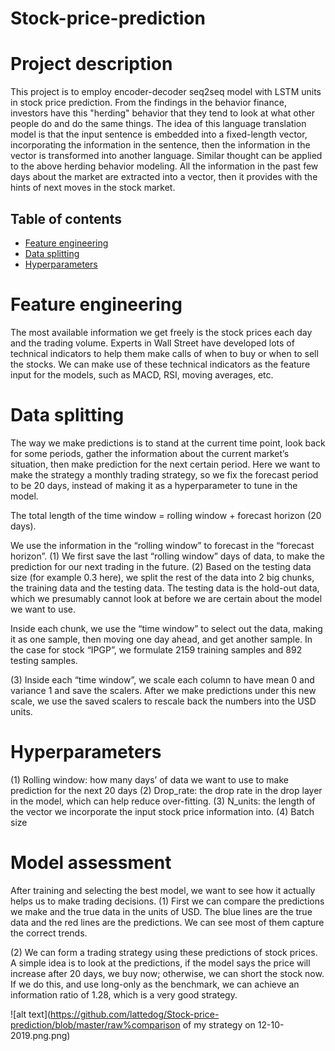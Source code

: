# Stock-price-prediction

# Project description
This project is to employ encoder-decoder seq2seq model with LSTM units in stock price prediction. From the findings in the behavior finance, investors have this "herding" behavior that they tend to look at what other people do and do the same things. The idea of this language translation model is that the input sentence is embedded into a fixed-length vector, incorporating the information in the sentence, then the information in the vector is transformed into another language. Similar thought can be applied to the above herding behavior modeling. All the information in the past few days about the market are extracted into a vector, then it provides with the hints of next moves in the stock market. 


## Table of contents
* [Feature engineering](#Feature-engineering)
* [Data splitting](#Data-splitting)
* [Hyperparameters](#Hyperparameters)



# Feature engineering

The most available information we get freely is the stock prices each day and the trading volume. Experts in Wall Street have developed lots of technical indicators to help them make calls of when to buy or when to sell the stocks. We can make use of these technical indicators as the feature input for the models, such as MACD, RSI, moving averages, etc.


# Data splitting
The way we make predictions is to stand at the current time point, look back for some periods, gather the information about the current market’s situation, then make prediction for the next certain period. Here we want to make the strategy a monthly trading strategy, so we fix the forecast period to be 20 days, instead of making it as a hyperparameter to tune in the model.

The total length of the time window = rolling window + forecast horizon (20 days).

We use the information in the “rolling window” to forecast in the “forecast horizon”.
(1)	We first save the last “rolling window” days of data, to make the prediction for our next trading in the future. 
(2)	Based on the testing data size (for example 0.3 here), we split the rest of the data into 2 big chunks, the training data and the testing data. The testing data is the hold-out data, which we presumably cannot look at before we are certain about the model we want to use.

Inside each chunk, we use the “time window” to select out the data, making it as one sample, then moving one day ahead, and get another sample. In the case for stock “IPGP”, we formulate 2159 training samples and 892 testing samples.

(3)	Inside each “time window”, we scale each column to have mean 0 and variance 1 and save the scalers. After we make predictions under this new scale, we use the saved scalers to rescale back the numbers into the USD units.



# Hyperparameters
(1)	Rolling window: how many days’ of data we want to use to make prediction for the next 20 days
(2)	Drop_rate: the drop rate in the drop layer in the model, which can help reduce over-fitting.
(3)	N_units: the length of the vector we incorporate the input stock price information into.
(4)	Batch size


# Model assessment
After training and selecting the best model, we want to see how it actually helps us to make trading decisions. 
(1)	First we can compare the predictions we make and the true data in the units of USD.
The blue lines are the true data and the red lines are the predictions. We can see most of them capture the correct trends.


(2)	We can form a trading strategy using these predictions of stock prices. A simple idea is to look at the predictions, if the model says the price will increase after 20 days, we buy now; otherwise, we can short the stock now. If we do this, and use long-only as the benchmark, we can achieve an information ratio of 1.28, which is a very good strategy. 


![alt text](https://github.com/lattedog/Stock-price-prediction/blob/master/raw%comparison of my strategy on 12-10-2019.png.png)

